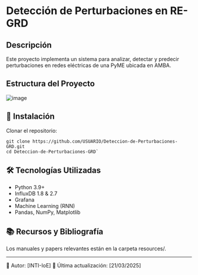 # Detección de Perturbaciones en RE-GRD

## Descripción
Este proyecto implementa un sistema para analizar, detectar y predecir perturbaciones en redes eléctricas de una PyME ubicada en AMBA.

## Estructura del Proyecto
![image](https://github.com/user-attachments/assets/90270d6f-b821-4b98-a8ab-b5fe206509d0)

## 🚀 Instalación
Clonar el repositorio:

```
git clone https://github.com/USUARIO/Deteccion-de-Perturbaciones-GRD.git
cd Deteccion-de-Perturbaciones-GRD`
```

## 🛠 Tecnologías Utilizadas
- Python 3.9+
- InfluxDB 1.8 & 2.7
- Grafana
- Machine Learning (RNN)
- Pandas, NumPy, Matplotlib

## 📚 Recursos y Bibliografía
Los manuales y papers relevantes están en la carpeta resources/.

---

📌 Autor: [INTI-IoE]
📅 Última actualización: [21/03/2025]

